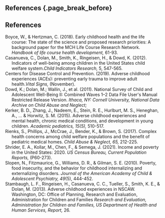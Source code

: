 ## References {.page_break_before}

<!-- Explicitly insert bibliography here -->
<div id="refs"></div>

<h2 class="page_break_before" id="references">References</h2>
<!-- Explicitly insert bibliography here -->
<div id="refs" class="references csl-bib-body hanging-indent" role="doc-bibliography">

<div id="ref-boyce" class="csl-entry" role="doc-biblioentry">
Boyce, W., & Hertzman, C. (2018). Early childhood health and the life course: The state of the science and proposed research priorities: A background paper for the MCH Life Course Research Network. <i>Handbook of life course health development,</i> 61-93.
</div>

<div id="ref-casanueva" class="csl-entry" role="doc-biblioentry">
Casanueva, C., Dolan, M., Smith, K., Ringeisen, H., & Dowd, K. (2012). Indicators of well-being among children in the United States child welfare system.<i>Child Indicators Research, </i> 5, 547-565.
</div>

<div id="ref-cdc" class="csl-entry" role="doc-biblioentry">
Centers for Disease Control and Prevention. (2019). Adverse childhood experiences (ACEs): preventing early trauma to improve adult health.<i>Vital Signs, </i> (November).
</div>

<div id="ref-dowd" class="csl-entry" role="doc-biblioentry">
Dowd, K.; Dolan, M.; Wallin, J., et al. (2011). National Survey of Child and Adolescent Well-Being II: Combined Waves 1–2 Data File User's Manual Restricted Release Version. <i>Ithaca, NY: Cornell University, National Data Archive on Child Abuse and Neglect;</i> 
</div> 

<div id="ref-kerker" class="csl-entry" role="doc-biblioentry">
Kerker, B. D., Zhang, J., Nadeem, E., Stein, R. E., Hurlburt, M. S., Heneghan, A., ... & Horwitz, S. M. (2015). Adverse childhood experiences and mental health, chronic medical conditions, and development in young children. <i>Academic pediatrics, 15(5), </i> 510-517.
</div>
  
<div id="ref-rienks" class="csl-entry" role="doc-biblioentry">
Rienks, S., Phillips, J., McCrae, J., Bender, K., & Brown, S. (2017). Complex health concerns among child welfare populations and the benefit of pediatric medical homes. <i>Child Abuse & Neglect, 65, </i> 212-225.
</div>
  
<div id="ref-shrider" class="csl-entry" role="doc-biblioentry">
Shrider, E. A., Kollar, M., Chen, F., & Semega, J. (2021). Income and poverty in the United States: 2020. <i>US Census Bureau, Current Population Reports, </i> (P60-273).
</div>

<div id="ref-slopen" class="csl-entry" role="doc-biblioentry">
Slopen, N., Fitzmaurice, G., Williams, D. R., & Gilman, S. E. (2010). Poverty, food insecurity, and the behavior for childhood internalizing and externalizing disorders. <i>Journal of the American Academy of Child & Adolescent Psychiatry, 49</i>(5), 444-452.
</div>

<div id="ref-stambaugh" class="csl-entry" role="doc-biblioentry">
Stambaugh, L. F., Ringeisen, H., Casanueva, C. C., Tueller, S., Smith, K. E., & Dolan, M. (2013). Adverse childhood experiences in NSCAW. Washington, DC: Office of Planning, Research and Evaluation, Administration for Children and Families <i>Research and Evaluation, Administration for Children and Families, US Department of Health and Human Services, Report, </i> 26.
</div>
</div>
